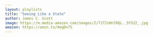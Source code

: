 ```yaml
---
layout: playlists
title: "Seeing Like a State"
author: James C. Scott
image: https://m.media-amazon.com/images/I/71TInHnlRQL._SY522_.jpg
amazon: https://amzn.to/4mgDn7S
---
```


